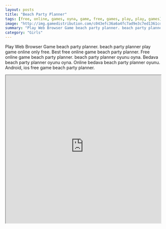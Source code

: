 ```yaml
---
layout: posts
title: "Beach Party Planner"
tags: [free, online, games, oyna, game, free, games, play, play, games]
image: "http://img.gamedistribution.com/c043efc36a6a4fc7ad9e3c7ed1361cd4.jpg"
summary: "Play Web Browser Game beach party planner. beach party planner play game online only free. Best free online game beach party planner. Free online game beach party planner. beach party planner oyunu oyna. Bedava beach party planner oyunu oyna. Online bedava beach party planner oyunu. Android, ios free game beach party planner."
category: "Girls"
---
```


Play Web Browser Game beach party planner. beach party planner play game online only free. Best free online game beach party planner. Free online game beach party planner. beach party planner oyunu oyna. Bedava beach party planner oyunu oyna. Online bedava beach party planner oyunu. Android, ios free game beach party planner.

<iframe width="100%" height="480px;" src="http://flash.gamedistribution.com?game=c043efc36a6a4fc7ad9e3c7ed1361cd4"></iframe>